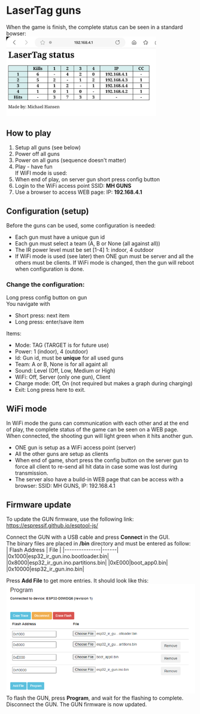 # LaserTag guns

When the game is finish, the complete status can be seen in a standard bowser:  
<img src="git-images/status-page.jpg" width="400">


## How to play
1. Setup all guns (see below)  
1. Power off all guns  
1. Power on all guns (sequence doesn't matter)  
1. Play - have fun  
   If WiFI mode is used:
1. When end of play, on server gun short press config button  
1. Login to the  WiFi access point SSID: **MH GUNS**
1. Use a browser to access WEB page: IP: **192.168.4.1**

## Configuration (setup)
Before the guns can be used, some configuration is needed:
- Each gun must have a unique gun id
- Each gun must select a team (A, B or None (all against all))
- The IR power level must be set [1-4] 1: indoor, 4 outdoor
- If WiFi mode is used (see later) then ONE gun must be server and all the others must be clients. If WiFi mode is changed, then the gun will reboot when configuration is done.

### Change the configuration:  
Long press config button on gun  
You navigate with 
- Short press: next item
- Long press: enter/save item

<!-- -->

Items:
- Mode: TAG (TARGET is for future use)
- Power: 1 (indoor), 4 (outdoor)
- Id: Gun id, must be **unique** for all used guns
- Team: A or B, None is for all againt all
- Sound: Level (Off, Low, Medium or High)
- WiFi: Off, Server (only one gun), Client
- Charge mode: Off, On (not required but makes a graph during charging)
- Exit: Long press here to exit.

## WiFi mode
In WiFi mode the guns can communication with each other and at the end of play, the complete status of the game can be seen on a WEB page.  
When connected, the shooting gun will light green when it hits another gun.
- ONE gun is setup as a WiFi access point (server)
- All the other guns are setup as clients
- When end of game, short press the config button on the server gun to force all client to re-send all hit data in case some was lost during transmission.
- The server also have a build-in WEB page that can be access with a browser: SSID: MH GUNS, IP: 192.168.4.1

<!-- -->

## Firmware update

To update the GUN firmware, use the following link:
https://espressif.github.io/esptool-js/

Connect the GUN with a USB cable and press **Connect** in the GUI.  
The binary files are placed in **/bin** directory and must be entered as follow:  
| Flash Address | File |
|---------------|------|
|0x1000|esp32_ir_gun.ino.bootloader.bin|
|0x8000|esp32_ir_gun.ino.partitions.bin|
|0xE000|boot_app0.bin|
|0x10000|esp32_ir_gun.ino.bin|

Press **Add File** to get more entries. It should look like this:  
<img src="git-images/flash-gun.png">  
To flash the GUN, press **Program**, and wait for the flashing to complete.  
Disconnect the GUN. The GUN firmware is now updated.


